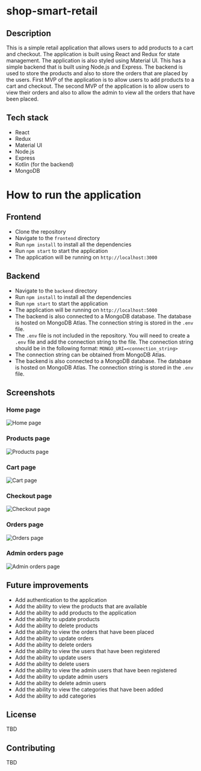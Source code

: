 # shop-smart-retail

## Description
This is a simple retail application that allows users to add products to a cart and checkout. The application is built using React and Redux for state management. The application is also styled using Material UI.
This has a simple backend that is built using Node.js and Express. The backend is used to store the products and also to store the orders that are placed by the users.
First MVP of the application is to allow users to add products to a cart and checkout. The second MVP of the application is to allow users to view their orders and also to allow the admin to view all the orders that have been placed.

## Tech stack 

- React
- Redux
- Material UI
- Node.js
- Express
- Kotlin (for the backend)
- MongoDB

# How to run the application

## Frontend
- Clone the repository
- Navigate to the `frontend` directory
- Run `npm install` to install all the dependencies
- Run `npm start` to start the application
- The application will be running on `http://localhost:3000`

## Backend
- Navigate to the `backend` directory
- Run `npm install` to install all the dependencies
- Run `npm start` to start the application
- The application will be running on `http://localhost:5000`
- The backend is also connected to a MongoDB database. The database is hosted on MongoDB Atlas. The connection string is stored in the `.env` file.
- The `.env` file is not included in the repository. You will need to create a `.env` file and add the connection string to the file. The connection string should be in the following format:
  `MONGO_URI=<connection_string>`
- The connection string can be obtained from MongoDB Atlas.
- The backend is also connected to a MongoDB database. The database is hosted on MongoDB Atlas. The connection string is stored in the `.env` file.

## Screenshots

### Home page
![Home page](Welcome%20to%20Shop%20Smart.png)

### Products page
![Products page](Products.png)

### Cart page
![Cart page](Cart.png)

### Checkout page
![Checkout page](Checkout.png)

### Orders page
![Orders page](Orders.png)

### Admin orders page
![Admin orders page](Admin%20Orders.png)

## Future improvements
- Add authentication to the application
- Add the ability to view the products that are available
- Add the ability to add products to the application
- Add the ability to update products
- Add the ability to delete products
- Add the ability to view the orders that have been placed
- Add the ability to update orders
- Add the ability to delete orders
- Add the ability to view the users that have been registered
- Add the ability to update users
- Add the ability to delete users
- Add the ability to view the admin users that have been registered
- Add the ability to update admin users
- Add the ability to delete admin users
- Add the ability to view the categories that have been added
- Add the ability to add categories

## License

TBD 

## Contributing

TBD
```



